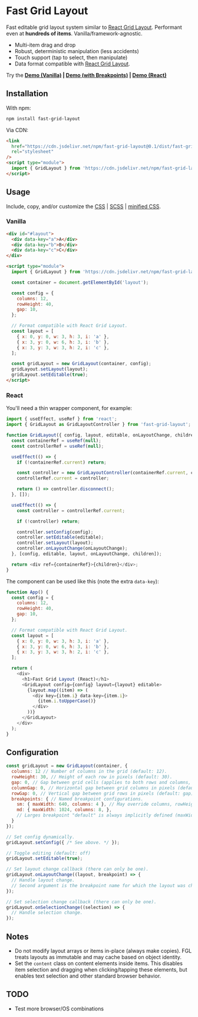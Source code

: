 # Fast Grid Layout

Fast editable grid layout system similar to
[React Grid Layout](https://github.com/react-grid-layout/react-grid-layout).
Performant even at **hundreds of items**. Vanilla/framework-agnostic.

- Multi-item drag and drop
- Robust, deterministic manipulation (less accidents)
- Touch support (tap to select, then manipulate)
- Data format compatible with
  [React Grid Layout](https://github.com/react-grid-layout/react-grid-layout).

Try the **[Demo (Vanilla)](https://morris.github.io/fast-grid-layout/) |
[Demo (with Breakpoints)](https://morris.github.io/fast-grid-layout/react.html)
| [Demo (React)](https://morris.github.io/fast-grid-layout/react.html)**

## Installation

With npm:

```sh
npm install fast-grid-layout
```

Via CDN:

```html
<link
  href="https://cdn.jsdelivr.net/npm/fast-grid-layout@0.1/dist/fast-grid-layout.min.css"
  rel="stylesheet"
/>
<script type="module">
  import { GridLayout } from 'https://cdn.jsdelivr.net/npm/fast-grid-layout@0.1/dist/fast-grid-layout.min.js';
</script>
```

## Usage

Include, copy, and/or customize the [CSS](./dist/fast-grid-layout.css) |
[SCSS](./src/fast-grid-layout.scss) |
[minified CSS](./dist/fast-grid-layout.min.css).

### Vanilla

```html
<div id="#layout">
  <div data-key="a">A</div>
  <div data-key="b">B</div>
  <div data-key="c">C</div>
</div>

<script type="module">
  import { GridLayout } from 'https://cdn.jsdelivr.net/npm/fast-grid-layout@0.1/dist/fast-grid-layout.min.js';

  const container = document.getElementById('layout');

  const config = {
    columns: 12,
    rowHeight: 40,
    gap: 10,
  };

  // Format compatible with React Grid Layout.
  const layout = [
    { x: 0, y: 0, w: 3, h: 3, i: 'a' },
    { x: 3, y: 0, w: 6, h: 3, i: 'b' },
    { x: 3, y: 3, w: 3, h: 2, i: 'c' },
  ];

  const gridLayout = new GridLayout(container, config);
  gridLayout.setLayout(layout);
  gridLayout.setEditable(true);
</script>
```

### React

You'll need a thin wrapper component, for example:

```js
import { useEffect, useRef } from 'react';
import { GridLayout as GridLayoutController } from 'fast-grid-layout';

function GridLayout({ config, layout, editable, onLayoutChange, children }) {
  const containerRef = useRef(null);
  const controllerRef = useRef(null);

  useEffect(() => {
    if (!containerRef.current) return;

    const controller = new GridLayoutController(containerRef.current, config);
    controllerRef.current = controller;

    return () => controller.disconnect();
  }, []);

  useEffect(() => {
    const controller = controllerRef.current;

    if (!controller) return;

    controller.setConfig(config);
    controller.setEditable(editable);
    controller.setLayout(layout);
    controller.onLayoutChange(onLayoutChange);
  }, [config, editable, layout, onLayoutChange, children]);

  return <div ref={containerRef}>{children}</div>;
}
```

The component can be used like this (note the extra `data-key`):

```js
function App() {
  const config = {
    columns: 12,
    rowHeight: 40,
    gap: 10,
  };

  // Format compatible with React Grid Layout.
  const layout = [
    { x: 0, y: 0, w: 3, h: 3, i: 'a' },
    { x: 3, y: 0, w: 6, h: 3, i: 'b' },
    { x: 3, y: 3, w: 3, h: 2, i: 'c' },
  ];

  return (
    <div>
      <h1>Fast Grid Layout (React)</h1>
      <GridLayout config={config} layout={layout} editable>
        {layout.map((item) => (
          <div key={item.i} data-key={item.i}>
            {item.i.toUpperCase()}
          </div>
        ))}
      </GridLayout>
    </div>
  );
}
```

## Configuration

```js
const gridLayout = new GridLayout(container, {
  columns: 12 // Number of columns in the grid (default: 12).
  rowHeight: 30, // Height of each row in pixels (default: 30).
  gap: 0, // Gap between grid cells (applies to both rows and columns, default: 0).
  columnGap: 0, // Horizontal gap between grid columns in pixels (default: gap).
  rowGap: 0, // Vertical gap between grid rows in pixels (default: gap).
  breakpoints: { // Named breakpoint configurations.
    sm: { maxWidth: 640, columns: 4 }, // May override columns, rowHeight, gaps.
    md: { maxWidth: 1024, columns: 8, },
    // Larges breakpoint "default" is always implicitly defined (maxWidth: Infinity).
  }
});

// Set config dynamically.
gridLayout.setConfig({ /* See above. */ });

// Toggle editing (default: off)
gridLayout.setEditable(true);

// Set layout change callback (there can only be one).
gridLayout.onLayoutChange((layout, breakpoint) => {
  // Handle layout change.
  // Second argument is the breakpoint name for which the layout was changed.
});

// Set selection change callback (there can only be one).
gridLayout.onSelectionChange((selection) => {
  // Handle selection change.
});
```

## Notes

- Do not modify layout arrays or items in-place (always make copies). FGL treats
  layouts as immutable and may cache based on object identity.
- Set the `content` class on content elements inside items. This disables item
  selection and dragging when clicking/tapping these elements, but enables text
  selection and other standard browser behavior.

## TODO

- Test more browser/OS combinations
